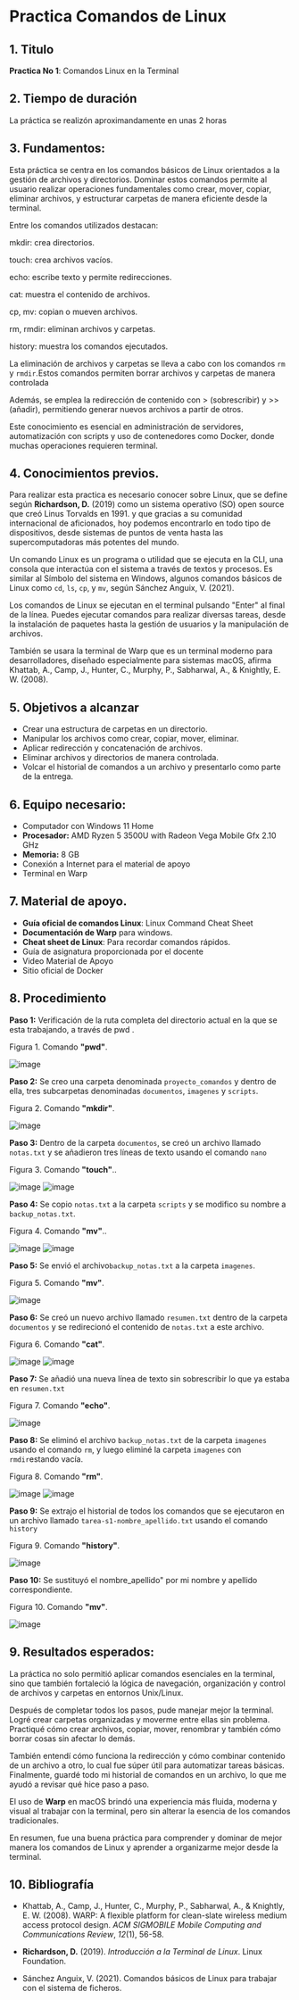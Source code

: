 # Practica Comandos de Linux
## 1. Titulo
**Practica No 1**: Comandos Linux en la Terminal
## 2. Tiempo de duración
La práctica se realizón aproximandamente en unas 2 horas
## 3. Fundamentos:

Esta práctica se centra en los comandos básicos de Linux orientados a la gestión de archivos y directorios. Dominar estos comandos permite al usuario realizar operaciones fundamentales como crear, mover, copiar, eliminar archivos, y estructurar carpetas de manera eficiente desde la terminal.

Entre los comandos utilizados destacan:

mkdir: crea directorios.

touch: crea archivos vacíos.

echo: escribe texto y permite redirecciones.

cat: muestra el contenido de archivos.

cp, mv: copian o mueven archivos.

rm, rmdir: eliminan archivos y carpetas.

history: muestra los comandos ejecutados.

La eliminación de archivos y carpetas se lleva a cabo con los comandos `rm` y `rmdir`.Estos  comandos permiten borrar archivos y carpetas de manera controlada

Además, se emplea la redirección de contenido con > (sobrescribir) y >> (añadir), permitiendo generar nuevos archivos a partir de otros.

Este conocimiento es esencial en administración de servidores, automatización con scripts y uso de contenedores como Docker, donde muchas operaciones requieren terminal.


## 4. Conocimientos previos.
   
Para realizar esta practica es necesario conocer sobre Linux, que se define según **Richardson, D.** (2019) como un sistema operativo (SO) open source que creó Linus Torvalds en 1991. y que gracias a su comunidad internacional de aficionados, hoy podemos encontrarlo en todo tipo de dispositivos, desde sistemas de puntos de venta hasta las supercomputadoras más potentes del mundo. 

Un comando Linux es un programa o utilidad que se ejecuta en la CLI, una consola que interactúa con el sistema a través de textos y procesos. Es similar al Símbolo del sistema en Windows, algunos comandos básicos de Linux como `cd`, `ls`, `cp`, y `mv`, según Sánchez Anguix, V. (2021).

Los comandos de Linux se ejecutan en el terminal pulsando "Enter" al final de la línea. Puedes ejecutar comandos para realizar diversas tareas, desde la instalación de paquetes hasta la gestión de usuarios y la manipulación de archivos.

También se usara la terminal de Warp que es un terminal moderno para desarrolladores, diseñado especialmente para sistemas macOS, afirma Khattab, A., Camp, J., Hunter, C., Murphy, P., Sabharwal, A., & Knightly, E. W. (2008).

## 5. Objetivos a alcanzar
   
- Crear una estructura de carpetas en un directorio.
- Manipular los archivos como crear, copiar, mover, eliminar.
- Aplicar redirección y concatenación de archivos.
- Eliminar archivos y directorios de manera controlada.
- Volcar el historial de comandos a un archivo y presentarlo como parte de la entrega.
  
## 6. Equipo necesario:
  
- Computador con Windows 11 Home
- **Procesador:** AMD Ryzen 5 3500U with Radeon Vega Mobile Gfx     2.10 GHz
- **Memoria:** 8 GB 
- Conexión a Internet para el material de apoyo
- Terminal en Warp

## 7. Material de apoyo.
   
- **Guía oficial de comandos Linux**: Linux Command Cheat Sheet
- **Documentación de Warp** para windows.
- **Cheat sheet de Linux**: Para recordar comandos rápidos.
- Guía de asignatura proporcionada por el docente
- Video Material de Apoyo
- Sitio oficial de Docker
  
## 8. Procedimiento

**Paso 1:** Verificación de la ruta completa del directorio actual en la que se esta trabajando, a través de pwd .

Figura 1. Comando **"pwd"**.

![image](https://github.com/user-attachments/assets/28f32f6d-e289-4dfa-a43c-2b230a4e469b)


**Paso 2:** Se creo  una carpeta denominada `proyecto_comandos` y dentro de ella, tres subcarpetas denominadas `documentos`, `imagenes` y `scripts`.

Figura 2. Comando **"mkdir"**.

![image](https://github.com/user-attachments/assets/fdf8d50b-cbe7-4635-91b5-ce1b1c73d174)



**Paso 3:** Dentro de la carpeta `documentos`, se creó un archivo llamado `notas.txt` y se  añadieron  tres líneas de texto usando el comando `nano`

Figura 3. Comando **"touch"**..

![image](https://github.com/user-attachments/assets/e47d8996-dfd0-410d-8205-d1dc65f63bd5)
![image](https://github.com/user-attachments/assets/9f8e0e7b-4306-4380-bf08-7b8a58058755)



**Paso 4:** Se copio `notas.txt` a la carpeta `scripts` y se modifico su nombre a `backup_notas.txt`.

Figura 4. Comando **"mv"**..

![image](https://github.com/user-attachments/assets/21d1a3ad-a903-4a66-bceb-8108053e1829)
![image](https://github.com/user-attachments/assets/cca94d20-ad98-4486-856a-fbcd5b10effa)


**Paso 5:** Se envió el archivo`backup_notas.txt` a la carpeta `imagenes`.

Figura 5. Comando **"mv"**.

![image](https://github.com/user-attachments/assets/4beb23e9-2f38-42a4-8bfc-31be97058dca)



**Paso 6:** Se creó un nuevo archivo llamado `resumen.txt` dentro de la carpeta `documentos` y se redirecionó el contenido de `notas.txt` a este archivo.

Figura 6. Comando **"cat"**.

![image](https://github.com/user-attachments/assets/8924f456-72f3-453c-9d62-61ea77af23d5)
![image](https://github.com/user-attachments/assets/98d4ab94-a1ae-4b9e-ab08-307c7963e0a9)


**Paso 7:** Se añadió una nueva línea de texto sin sobrescribir lo que ya estaba en `resumen.txt`

Figura 7. Comando **"echo"**.

![image](https://github.com/user-attachments/assets/cb2bf1d7-bea4-4dd1-9b97-22a91ed47d57)



**Paso 8:** Se eliminó el archivo `backup_notas.txt` de la carpeta `imagenes` usando el comando `rm`, y luego eliminé la carpeta `imagenes` con `rmdir`estando vacía.

Figura 8. Comando **"rm"**.

![image](https://github.com/user-attachments/assets/faf1acec-90a6-43c2-bd2a-deeab3ada77c)
![image](https://github.com/user-attachments/assets/a974d901-9976-43e6-8a1b-d9b2468561c2)


**Paso 9:** Se extrajo el historial de todos los comandos que se ejecutaron  en un archivo llamado `tarea-s1-nombre_apellido.txt` usando el comando `history`

Figura 9. Comando **"history"**.

![image](https://github.com/user-attachments/assets/22c187c3-9d5a-44d4-ad9b-21e911c2e805)


**Paso 10:** Se sustituyó el nombre_apellido" por mi nombre y apellido correspondiente.

Figura 10. Comando **"mv"**.

![image](https://github.com/user-attachments/assets/06a0dcd7-04fc-425a-bf41-990b5b7eb8fd)


## 9. Resultados esperados:
    
La práctica no solo permitió aplicar comandos esenciales en la terminal, sino que también fortaleció la lógica de navegación, organización y control de archivos y carpetas en entornos Unix/Linux.

Después de completar todos los pasos, pude manejar mejor la terminal. Logré crear carpetas organizadas y moverme entre ellas sin problema. Practiqué cómo crear archivos, copiar, mover, renombrar y también cómo borrar cosas sin afectar lo demás.

También entendí cómo funciona la redirección y cómo combinar contenido de un archivo a otro, lo cual fue súper útil para automatizar tareas básicas. Finalmente, guardé todo mi historial de comandos en un archivo, lo que me ayudó a revisar qué hice paso a paso. 

El uso de **Warp** en macOS brindó una experiencia más fluida, moderna y visual al trabajar con la terminal, pero sin alterar la esencia de los comandos tradicionales.

En resumen, fue una buena práctica para comprender y dominar de mejor manera los comandos de Linux y aprender a organizarme mejor desde la terminal.




## 10. Bibliografía

- Khattab, A., Camp, J., Hunter, C., Murphy, P., Sabharwal, A., & Knightly, E. W. (2008). WARP: A flexible platform for clean-slate wireless medium access protocol design. _ACM SIGMOBILE Mobile Computing and Communications Review_, _12_(1), 56-58.

- **Richardson, D.** (2019). _Introducción a la Terminal de Linux_. Linux Foundation.

- Sánchez Anguix, V. (2021). Comandos básicos de Linux para trabajar con el sistema de ficheros.
